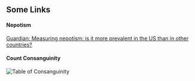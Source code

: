 ## Some Links

#### Nepotism

[Guardian: Measuring nepotism: is it more prevalent in the US than in other countries?](https://www.theguardian.com/us-news/2017/mar/24/nepotism-data-ivanka-trump)


#### Count Consanguinity

![Table of Consanguinity](https://upload.wikimedia.org/wikipedia/commons/0/0d/Table_of_Consanguinity_showing_degrees_of_relationship.svg)
